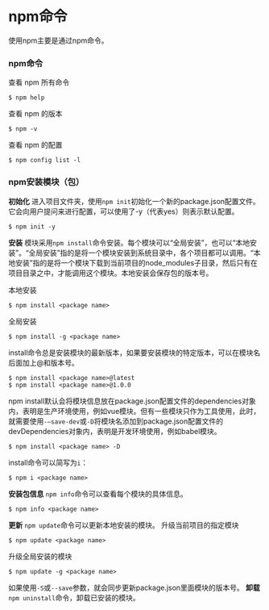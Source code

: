 npm命令
===================
使用npm主要是通过npm命令。

###  npm命令

查看 npm 所有命令

    $ npm help
        
查看 npm 的版本

    $ npm -v
    
查看 npm 的配置

    $ npm config list -l

###  npm安装模块（包）

**初始化**
进入项目文件夹，使用`npm init`初始化一个新的package.json配置文件。它会向用户提问来进行配置，可以使用了-y（代表yes）则表示默认配置。

    $ npm init -y

**安装**
模块采用`npm install`命令安装。每个模块可以“全局安装”，也可以“本地安装”。“全局安装”指的是将一个模块安装到系统目录中，各个项目都可以调用。“本地安装”指的是将一个模块下载到当前项目的node_modules子目录，然后只有在项目目录之中，才能调用这个模块。本地安装会保存包的版本号。

本地安装

    $ npm install <package name>

全局安装

    $ npm install -g <package name>

install命令总是安装模块的最新版本，如果要安装模块的特定版本，可以在模块名后面加上@和版本号。

    $ npm install <package name>@latest
    $ npm install <package name>@1.0.0

npm install默认会将模块信息放在package.json配置文件的dependencies对象内，表明是生产环境使用，例如vue模块。但有一些模块只作为工具使用，此时，就需要使用`-–save-dev`或`-D`将模块名添加到package.json配置文件的devDependencies对象内，表明是开发环境使用，例如babel模块。

    $ npm install <package name> -D
install命令可以简写为`i`：

    $ npm i <package name>

**安装包信息**
`npm info`命令可以查看每个模块的具体信息。

    $ npm info <package name>

**更新**
`npm update`命令可以更新本地安装的模块。
升级当前项目的指定模块

    $ npm update <package name>

升级全局安装的模块

    $ npm update -g <package name>

如果使用`-S`或`--save`参数，就会同步更新package.json里面模块的版本号。
**卸载**
`npm uninstall`命令，卸载已安装的模块。










